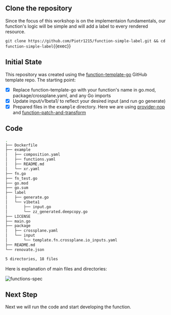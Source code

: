 ## Clone the repository

Since the focus of this workshop is on the implementaion fundamentals, our
function's logic will be simple and will add a label to every rendered resource.

`git clone https://github.com/Piotr1215/function-simple-label.git && cd
function-simple-label`{{exec}}

## Initial State

This repository was created using the
[function-template-go](https://github.com/crossplane/function-template-go)
GitHub template repo. The starting point:

- [x] Replace function-template-go with your function's name in go.mod, package/crossplane.yaml, and any Go imports
- [x] Update input/v1beta1/ to reflect your desired input (and run go generate)
- [x] Prepared files in the <kbd>example</kbd> directory. Here we are using
      [provider-nop](https://marketplace.upbound.io/providers/crossplane-contrib/provider-nop/v0.2.0)
      and [function-patch-and-transform](https://marketplace.upbound.io/functions/upbound/function-patch-and-transform/v0.2.1)

## Code

```bash
.
├── Dockerfile
├── example
│   ├── composition.yaml
│   ├── functions.yaml
│   ├── README.md
│   └── xr.yaml
├── fn.go
├── fn_test.go
├── go.mod
├── go.sum
├── label
│   ├── generate.go
│   └── v1beta1
│       ├── input.go
│       └── zz_generated.deepcopy.go
├── LICENSE
├── main.go
├── package
│   ├── crossplane.yaml
│   └── input
│       └── template.fn.crossplane.io_inputs.yaml
├── README.md
└── renovate.json

5 directories, 18 files
```

Here is explanation of main files and directories:

![functions-spec](http://www.plantuml.com/plantuml/proxy?cache=yes&src=https://raw.githubusercontent.com/Piotr1215/dca-prep-kit/master/diagrams/composition-funcion-mindmap.puml&fmt=png)

## Next Step

Next we will run the code and start developing the function.
